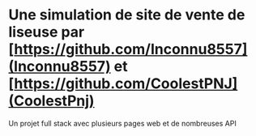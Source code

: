# Une simulation de site de vente de liseuse par [https://github.com/Inconnu8557](Inconnu8557) et [https://github.com/CoolestPNJ](CoolestPnj)
Un projet full stack avec plusieurs pages web et de nombreuses API
